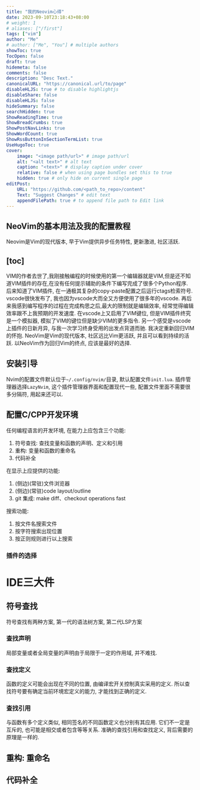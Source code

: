 ```yaml
---
title: "我的Neovim心得"
date: 2023-09-10T23:18:43+08:00
# weight: 1
# aliases: ["/first"]
tags: ["vim"]
author: "Me"
# author: ["Me", "You"] # multiple authors
showToc: true
TocOpen: false
draft: true
hidemeta: false
comments: false
description: "Desc Text."
canonicalURL: "https://canonical.url/to/page"
disableHLJS: true # to disable highlightjs
disableShare: false
disableHLJS: false
hideSummary: false
searchHidden: true
ShowReadingTime: true
ShowBreadCrumbs: true
ShowPostNavLinks: true
ShowWordCount: true
ShowRssButtonInSectionTermList: true
UseHugoToc: true
cover:
    image: "<image path/url>" # image path/url
    alt: "<alt text>" # alt text
    caption: "<text>" # display caption under cover
    relative: false # when using page bundles set this to true
    hidden: true # only hide on current single page
editPost:
    URL: "https://github.com/<path_to_repo>/content"
    Text: "Suggest Changes" # edit text
    appendFilePath: true # to append file path to Edit link
---
```

NeoVim的基本用法及我的配置教程
---
Neovim是Vim的现代版本, 早于Vim提供异步任务特性, 更新激进, 社区活跃.

[toc]
---

VIM的作者去世了,我刚接触编程的时候使用的第一个编辑器就是VIM,但是还不知道VIM插件的存在,在没有任何提示辅助的条件下编写完成了很多个Python程序. 
后来知道了VIM插件, 在一通极其复杂的copy-paste配置之后运行ctags检索符号.
vscode很快发布了, 我也因为vscode大而全又方便使用了很多年的vscode.
再后来我感到编写程序的过程在完成构思之后,最大的限制就是编辑效率, 经常觉得编辑效率跟不上我预期的开发速度. 
在vscode上又启用了VIM键位, 但是VIM插件终究是一个模拟器, 模拟了VIM的键位但是缺少VIM的更多指令.
另一个感受是vscode上插件的日新月异, 与我一次学习终身受用的出发点背道而驰.
我决定重新回归VIM的怀抱.
NeoVim是Vim的现代版本, 社区远比Vim更活跃, 并且可以看到持续的活跃. 以NeoVim作为回归Vim的终点, 应该是最好的选择.
## 安装引导
Nvim的配置文件默认位于`~/.config/nvim/`目录, 默认配置文件`init.lua`.
插件管理器选择`LazyNvim`, 这个插件管理器界面和配置现代一些, 配置文件里面不需要很多分隔符, 用起来还可以.

## 配置C/CPP开发环境
任何编程语言的开发环境, 在能力上应包含三个功能:
1. 符号查找: 查找变量和函数的声明、定义和引用
2. 重构: 变量和函数的重命名
3. 代码补全

在显示上应提供的功能:
1. (侧边)(常驻)文件浏览器
2. (侧边)(常驻)code layout/outline
3. git 集成: make diff、checkout operations fast

搜索功能:
1. 按文件名搜索文件
2. 按字符搜索出现位置
3. 按正则规则进行以上搜索

### 插件的选择
# IDE三大件
## 符号查找
符号查找有两种方案, 第一代的语法树方案, 第二代LSP方案
### 查找声明
局部变量或者全局变量的声明由于局限于一定的作用域, 并不难找. 
### 查找定义
函数的定义可能会出现在不同的位置, 由编译宏开关控制真实采用的定义.
所以查找符号要有确定当前环境宏定义的能力, 才能找到正确的定义.
### 查找引用
与函数有多个定义类似, 相同签名的不同函数定义也分别有其应用. 它们不一定是互斥的, 也可能是相交或者包含等等关系. 
准确的查找引用和查找定义, 背后需要的原理是一样的.
## 重构: 重命名

## 代码补全
